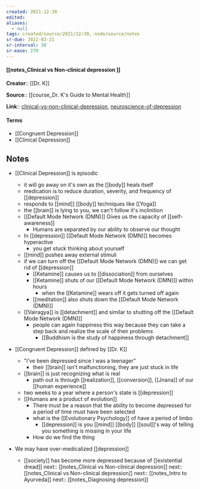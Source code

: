 ```yaml
---
created: 2021-12-30 
edited: 
aliases:
  - null
tags: created/source/2021/12/30, node/source/notes
sr-due: 2022-03-21
sr-interval: 38
sr-ease: 270
---
```


#### [[notes_Clinical vs Non-clinical depression ]]

**Creator**:: [[Dr. K]]
 
**Source**:: [[course_Dr. K's Guide to Mental Health]]

**Link**:: [clinical-vs-non-clinical-depression](https://coaching.healthygamer.gg/guide/lessons/clinical-vs-non-clinical-depression), [neuroscience-of-depression](https://coaching.healthygamer.gg/guide/lessons/neuroscience-of-depression)

#### Terms

- [[Congruent Depression]]
- [[Clinical Depression]]

## Notes

- [[Clinical Depression]] is episodic
	- it will go away on it's own as the [[body]] heals itself
	- medication is to reduce duration, severity, and frequency of [[depression]]
	- responds to [[mind]] [[body]] techniques like [[Yoga]]
	- the [[brain]] is lying to you, we can't follow it's inclinition
	- [[Default Mode Network (DMN)]] Gives us the capacity of [[self-awareness]]
		- Humans are separated by our ability to observe our thought
	- In [[depression]] [[Default Mode Network (DMN)]] becomes hyperactive
		- you get stuck thinking about yourself
	- [[mind]] pushes away external stimuli
	- if we can turn off the [[Default Mode Network (DMN)]] we can get rid of [[depression]]
		- [[Ketamine]] causes us to [[dissociation]] from ourselves
		- [[Ketamine]] shuts of our [[Default Mode Network (DMN)]] within hours
			- when the [[Ketamine]] wears off it gets turned off again
		- [[meditation]] also shuts down the [[Default Mode Network (DMN)]]
	- [[Vairagya]] is [[detachment]] and similar to shutting off the [[Default Mode Network (DMN)]]
		- people can again happiness this way because they can take a step back and realize the scale of their problems
			- [[Buddhism is the study of happiness through detachment]]
	
- [[Congruent Depression]] defined by [[Dr. K]]
	- "i've been depressed since I was a teenager"
		- their [[brain]] isn't malfunctioning, they are just stuck in life
	- [[brain]] is just recognizing what is real
		- path out is through [[realization]], [[conversion]], [[Jnana]] of our [[human experience]]
	- two weeks to a year where a person's state is [[depression]]
	- [[Humans are a product of evolution]]
		- There must be a reason that the ability to become depressed for a period of time must have been selected
		- what is the [[Evolutionary Psychology]] of have a period of limbo
			- [[depression]] is you [[mind]] [[body]] [[soul]]'s way of telling you something is missing in your life
		- How do we find the thing
- We may have over-medicalized [[depression]]
	- [[society]] has become more depressed because of [[existential dread]]
next:: [[notes_Clinical vs Non-clinical depression]]
next:: [[notes_Clinical vs Non-clinical depression]]
next:: [[notes_Intro to Ayurveda]]
next:: [[notes_Diagnosing depression]]






